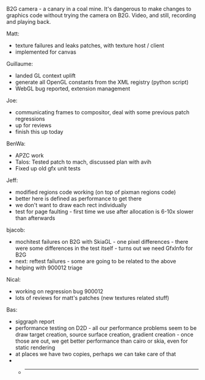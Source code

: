 B2G camera - a canary in a coal mine.   It's dangerous to make changes to graphics code without trying the camera on B2G.  Video, and still, recording and playing back.


Matt:
* texture failures and leaks patches, with texture host / client
* implemented for canvas

Guillaume:
* landed GL context uplift
* generate all OpenGL constants from the XML registry (python script)
* WebGL bug reported, extension management

Joe:
* communicating frames to compositor, deal with some previous patch regressions
* up for reviews
* finish this up today

BenWa:
* APZC work
* Talos: Tested patch to mach, discussed plan with avih
* Fixed up old gfx unit tests

Jeff:
* modified regions code working (on top of pixman regions code)
* better here is defined as performance to get there
* we don't want to draw each rect individually
* test for page faulting - first time we use after allocation is 6-10x slower than afterwards

bjacob:
* mochitest failures on B2G with SkiaGL - one pixel differences - there were some differences in the test itself - turns out we need GfxInfo for B2G
* next: reftest failures - some are going to be related to the above
* helping with 900012 triage

Nical:
* working on regression bug 900012
* lots of reviews for matt's patches (new textures related stuff)

Bas:
* siggraph report
* performance testing on D2D - all our performance problems seem to be draw target creation, source surface creation, gradient creation - once those are out, we get better performance than cairo or skia, even for static rendering
* at places we have two copies, perhaps we can take care of that
* * ________________



